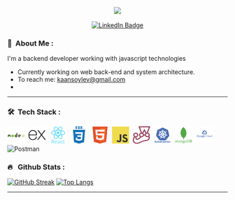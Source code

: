 
<p align="center"><img src="https://media.giphy.com/media/QNFhOolVeCzPQ2Mx85/giphy.gif" width="100"/></p>
<p align="center">
<a href="https://www.linkedin.com/in/rkaansoylev/"><img src="https://img.shields.io/badge/LinkedIn-blue?style=for-the-badge&logo=linkedin&logoColor=white" alt="LinkedIn Badge"></a>
</p>
<p align="center">
</p>


### :eyes:	 &nbsp;About Me :

I'm a backend developer working with javascript technologies

- Currently working on web back-end and system architecture.
- To reach me: kaansoylev@gmail.com
- 
---
### 🛠 &nbsp;Tech Stack :

<p>
<img src="https://github.com/devicons/devicon/blob/master/icons/nodejs/nodejs-original-wordmark.svg" title="NodeJS" alt="NodeJS" width="40" height="40"/>&nbsp;
<img src="https://github.com/devicons/devicon/blob/master/icons/express/express-original.svg" title="ExpressJS" alt="ExpressJS" width="40" height="40"/>&nbsp;
<img src="https://github.com/devicons/devicon/blob/master/icons/react/react-original-wordmark.svg" title="React" alt="React" width="40" height="40"/>&nbsp;
<img src="https://github.com/devicons/devicon/blob/master/icons/css3/css3-plain-wordmark.svg"  title="CSS3" alt="CSS" width="40" height="40"/>&nbsp;
<img src="https://github.com/devicons/devicon/blob/master/icons/html5/html5-original.svg" title="HTML5" alt="HTML" width="40" height="40"/>&nbsp;
<img src="https://github.com/devicons/devicon/blob/master/icons/javascript/javascript-original.svg" title="JavaScript" alt="JavaScript" width="40" height="40"/>&nbsp;
<img src="https://github.com/devicons/devicon/blob/master/icons/jest/jest-plain.svg" title="Jest" alt="Jest" width="40" height="40"/>&nbsp;
<img src="https://github.com/devicons/devicon/blob/master/icons/kubernetes/kubernetes-plain-wordmark.svg" title="Kubernetes" alt="Kubernetes" width="40" height="40"/>&nbsp;
<img src="https://github.com/devicons/devicon/blob/master/icons/mongodb/mongodb-plain-wordmark.svg" title="MongoDB" alt="MongoDB" width="40" height="40"/>&nbsp;
 <img src="https://github.com/devicons/devicon/blob/master/icons/googlecloud/googlecloud-plain-wordmark.svg" title="GoogleCloud" alt="GoogleCloud" width="40" height="40"/>&nbsp;
<img src="https://www.vectorlogo.zone/logos/getpostman/getpostman-icon.svg" title="Postman"  alt="Postman" width="40" height="40"/>&nbsp;
</p>


### 🔥 &nbsp; Github Stats :
[![GitHub Streak](https://streak-stats.demolab.com?user=crispusn&theme=radical&hide_border=true)](https://git.io/streak-stats)
[![Top Langs](https://github-readme-stats.vercel.app/api/top-langs/?username=crispusn&layout=compact&theme=radical&hide_border=true)](https://github.com/crispusn/github-readme-stats)

---
<p align="center"><img src="https://komarev.com/ghpvc/?username=crispusn&style=flat-square&color=blue" alt=""></p>



